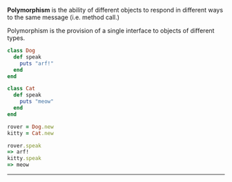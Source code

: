 **Polymorphism** is the ability of different objects to respond in different ways to the same message (i.e. method call.)

Polymorphism is the provision of a single interface to objects of different types.



```ruby
class Dog
  def speak
    puts "arf!"
  end
end

class Cat
  def speak
    puts "meow"
  end
end

rover = Dog.new
kitty = Cat.new

rover.speak
=> arf!
kitty.speak
=> meow
```

---

